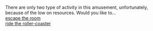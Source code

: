 There are only two type of activity in this amusement, unfortunately, because of the low on resources. Would you like to...  
[escape the room](escape/room.md)  
[ride the roller-coaster](roller-coaster/coaster.md)